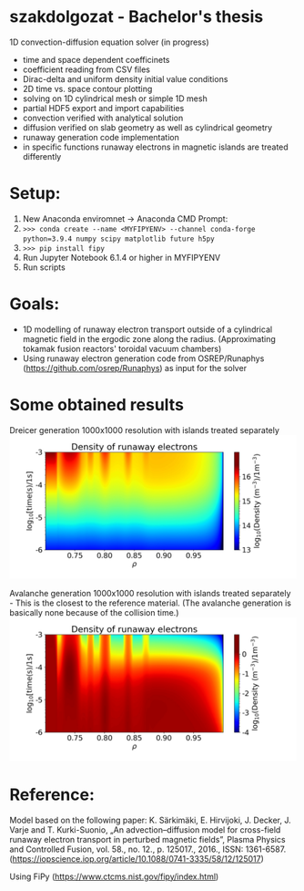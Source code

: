 # szakdolgozat - Bachelor's thesis

1D convection-diffusion equation solver (in progress)
- time and space dependent coefficinets
- coefficient reading from CSV files
- Dirac-delta and uniform density initial value conditions
- 2D time vs. space contour plotting
- solving on 1D cylindrical mesh or simple 1D mesh
- partial HDF5 export and import capabilities
- convection verified with analytical solution
- diffusion verified on slab geometry as well as cylindrical geometry
- runaway generation code implementation
- in specific functions runaway electrons in magnetic islands are treated differently

# Setup:
1. New Anaconda enviromnet -> Anaconda CMD Prompt:
2. `>>> conda create --name <MYFIPYENV> --channel conda-forge python=3.9.4 numpy scipy matplotlib future h5py`
3. `>>> pip install fipy`
4. Run Jupyter Notebook 6.1.4 or higher in MYFIPYENV
5. Run scripts

# Goals:
- 1D modelling of runaway electron transport outside of a cylindrical magnetic field in the ergodic zone along the radius. (Approximating tokamak fusion reactors' toroidal vacuum chambers)
- Using runaway electron generation code from OSREP/Runaphys (https://github.com/osrep/Runaphys) as input for the solver

# Some obtained results
Dreicer generation 1000x1000 resolution with islands treated separately
![Dreicer_withI](https://github.com/leferi99/szakdolgozat/blob/main/results/Dreicer_withI_1000x1000.jpg)

Avalanche generation 1000x1000 resolution with islands treated separately - This is the closest to the reference material. (The avalanche generation is basically none because of the collision time.)
![avalanche_withI](https://github.com/leferi99/szakdolgozat/blob/main/results/avalanche_withI_1000x1000.jpg)

# Reference:
Model based on the following paper: K.  Särkimäki,  E.  Hirvijoki,  J.  Decker,  J.  Varje  and  T.  Kurki-Suonio,  „An  advection–diffusion model for cross-field runaway electron transport in perturbed magnetic fields”, Plasma Physics and Controlled Fusion, vol. 58., no. 12., p. 125017., 2016., ISSN: 1361-6587. (https://iopscience.iop.org/article/10.1088/0741-3335/58/12/125017)

Using FiPy (https://www.ctcms.nist.gov/fipy/index.html)

